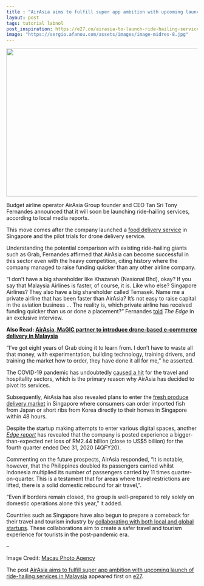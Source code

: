 ```yaml
---
title : "AirAsia aims to fulfill super app ambition with upcoming launch of ride-hailing services in Malaysia"
layout: post
tags: tutorial labnol
post_inspiration: https://e27.co/airasia-to-launch-ride-hailing-services-20210330/
image: "https://sergio.afanou.com/assets/images/image-midres-8.jpg"
---
```


<img loading="lazy" class="size-full wp-image-405155 aligncenter" src="https://e27.co/wp-content/uploads/2021/03/AirAsia-1.jpeg" alt="" width="689" height="390" />
<p>Budget airline operator AirAsia Group founder and CEO Tan Sri Tony Fernandes announced that it will soon be launching ride-hailing services, according to local media reports.</p>
<p>This move comes after the company launched a <a rel="follow" rel="follow" href="https://e27.co/airasia-launches-food-delivery-services-in-singapore-promises-5-per-cent-lower-fees-than-competitors-20210303/">food delivery service</a> in Singapore and the pilot trials for drone delivery service.</p>
<p>Understanding the potential comparison with existing ride-hailing giants such as Grab, Fernandes affirmed that AirAsia can become successful in this sector even with the heavy competition, citing history where the company managed to raise funding quicker than any other airline company.</p>
<p>&#8220;I don&#8217;t have a big shareholder like Khazanah (Nasional Bhd), okay? If you say that Malaysia Airlines is faster, of course, it is. Like who else? Singapore Airlines? They also have a big shareholder called Temasek. Name me a private airline that has been faster than AirAsia? It’s not easy to raise capital in the aviation business &#8230; The reality is, which private airline has received funding quicker than us or done a placement?&#8221; Fernandes <a rel="follow" href="https://www.theedgemarkets.com/article/it-clear-skies-ahead-airasia">told</a> <em>The Edge</em> in an exclusive interview.</p>
<p><strong>Also Read: <a rel="follow" href="https://e27.co/airasia-magic-partner-to-bring-urban-drone-delivery-services-to-mainstream-market-in-malaysia-20210308/">AirAsia, MaGIC partner to introduce drone-based e-commerce delivery in Malaysia</a></strong></p>
<p>“I’ve got eight years of Grab doing it to learn from. I don’t have to waste all that money, with experimentation, building technology, training drivers, and training the market how to order, they have done it all for me,” he asserted.</p>
<p>The COVID-19 pandemic has undoubtedly <a rel="follow" href="https://e27.co/3-learnings-from-ceo-and-founder-of-kkday-on-how-his-travel-startup-overcame-the-pandemic-20210128/">caused a hit</a> for the travel and hospitality sectors, which is the primary reason why AirAsia has decided to pivot its services.</p>
<p>Subsequently, AirAsia has also revealed plans to enter the <a rel="follow" rel="follow" href="https://e27.co/airasia-launches-food-delivery-services-in-singapore-promises-5-per-cent-lower-fees-than-competitors-20210303/">fresh produce delivery market</a> in Singapore where consumers can order imported fish from Japan or short ribs from Korea directly to their homes in Singapore within 48 hours.</p>
<p>Despite the startup making attempts to enter various digital spaces, another <em><a rel="follow" href="https://www.theedgemarkets.com/article/airasia-books-widerthanexpected-4q-net-loss-rm24b">Edge report</a></em> has revealed that the company is posted experience a bigger-than-expected net loss of RM2.44 billion (close to US$5 billion) for the fourth quarter ended Dec 31, 2020 (4QFY20).</p>
<p>Commenting on the future prospects, AirAsia responded, “It is notable, however, that the Philippines doubled its passengers carried whilst Indonesia multiplied its number of passengers carried by 11 times quarter-on-quarter. This is a testament that for areas where travel restrictions are lifted, there is a solid domestic rebound for air travel,”.</p>
<p>“Even if borders remain closed, the group is well-prepared to rely solely on domestic operations alone this year,” it added.</p>
<p>Countries such as Singapore have also begun to prepare a comeback for their travel and tourism industry by <a rel="follow" href="https://e27.co/how-singapore-is-working-with-startups-to-prepare-local-travel-and-tourism-industry-for-its-comeback-20201123/">collaborating with both local and global startups</a>. These collaborations aim to create a safer travel and tourism experience for tourists in the post-pandemic era.</p>
<p>&#8211;</p>
<p>Image Credit: <a class="_3XzpS _1ByhS _4kjHg _1O9Y0 _3l__V _1CBrG xLon9" rel="follow" href="https://unsplash.com/@macauphotoagency">Macau Photo Agency</a></p>
<p>The post <a rel="nofollow" href="https://e27.co/airasia-to-launch-ride-hailing-services-20210330/">AirAsia aims to fulfill super app ambition with upcoming launch of ride-hailing services in Malaysia</a> appeared first on <a rel="nofollow" href="https://e27.co">e27</a>.</p>
